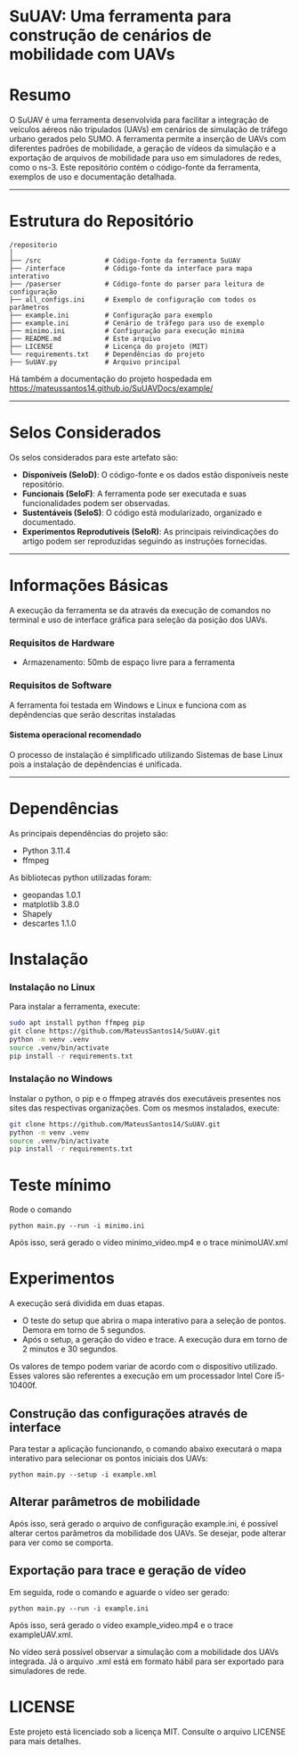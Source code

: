# SuUAV: Uma ferramenta para construção de cenários de mobilidade com UAVs

# Resumo
O SuUAV é uma ferramenta desenvolvida para facilitar a integração de veículos aéreos não tripulados (UAVs) em cenários de simulação de tráfego urbano gerados pelo SUMO. A ferramenta permite a inserção de UAVs com diferentes padrões de mobilidade, a geração de vídeos da simulação e a exportação de arquivos de mobilidade para uso em simuladores de redes, como o ns-3. Este repositório contém o código-fonte da ferramenta, exemplos de uso e documentação detalhada.

---
# Estrutura do Repositório
```
/repositorio
│
├── /src                # Código-fonte da ferramenta SuUAV
├── /interface          # Código-fonte da interface para mapa interativo
├── /paserser           # Código-fonte do parser para leitura de configuração
├── all_configs.ini     # Exemplo de configuração com todos os parâmetros
├── example.ini         # Configuração para exemplo
├── example.ini         # Cenário de tráfego para uso de exemplo
├── minimo.ini          # Configuração para execução minima
├── README.md           # Este arquivo
├── LICENSE             # Licença do projeto (MIT)
└── requirements.txt    # Dependências do projeto
├── SuUAV.py            # Arquivo principal
```

Há também a documentação do projeto hospedada em https://mateussantos14.github.io/SuUAVDocs/example/

---

# Selos Considerados
Os selos considerados para este artefato são:
- **Disponíveis (SeloD)**: O código-fonte e os dados estão disponíveis neste repositório.
- **Funcionais (SeloF)**: A ferramenta pode ser executada e suas funcionalidades podem ser observadas.
- **Sustentáveis (SeloS)**: O código está modularizado, organizado e documentado.
- **Experimentos Reprodutíveis (SeloR)**: As principais reivindicações do artigo podem ser reproduzidas seguindo as instruções fornecidas.

---

# Informações Básicas

A execução da ferramenta se da através da execução de comandos no terminal e uso de interface gráfica para seleção da posição dos UAVs.

### Requisitos de Hardware
- Armazenamento: 50mb de espaço livre para a ferramenta


### Requisitos de Software

A ferramenta foi testada em Windows e Linux e funciona com as depêndencias que serão descritas instaladas

#### Sistema operacional recomendado

O processo de instalação é simplificado utilizando Sistemas de base Linux pois a instalação de depêndencias é unificada.


---

# Dependências
As principais dependências do projeto são:
- Python 3.11.4
- ffmpeg

As bibliotecas python utilizadas foram:
- geopandas 1.0.1 
- matplotlib 3.8.0
- Shapely
- descartes 1.1.0

# Instalação

### Instalação no Linux

Para instalar a ferramenta, execute:
```bash
sudo apt install python ffmpeg pip
git clone https://github.com/MateusSantos14/SuUAV.git
python -m venv .venv
source .venv/bin/activate
pip install -r requirements.txt
```

### Instalação no Windows

Instalar o python, o pip e o ffmpeg através dos executáveis presentes nos sites das respectivas organizações. Com os mesmos instalados, execute:
```bash
git clone https://github.com/MateusSantos14/SuUAV.git
python -m venv .venv
source .venv/bin/activate
pip install -r requirements.txt
```

# Teste mínimo

Rode o comando

```
python main.py --run -i minimo.ini
```

Após isso, será gerado o vídeo minimo_video.mp4 e o trace minimoUAV.xml

# Experimentos

A execução será dividida em duas etapas. 
- O teste do setup que abrira o mapa interativo para a seleção de pontos. Demora em torno de 5 segundos.
- Após o setup, a geração do vídeo e trace. A execução dura em torno de 2 minutos e 30 segundos.

Os valores de tempo podem variar de acordo com o dispositivo utilizado. Esses valores são referentes a execução em um processador Intel Core i5-10400f.

## Construção das configurações através de interface
Para testar a aplicação funcionando, o comando abaixo executará o mapa interativo para selecionar os pontos iniciais dos UAVs:
```
python main.py --setup -i example.xml
```
## Alterar parâmetros de mobilidade
Após isso, será gerado o arquivo de configuração example.ini, é possível alterar certos parâmetros da mobilidade dos UAVs. Se desejar, pode alterar para ver como se comporta.

## Exportação para trace e geração de vídeo
Em seguida, rode o comando e aguarde o vídeo ser gerado:
```
python main.py --run -i example.ini
```

Após isso, será gerado o vídeo example_video.mp4 e o trace exampleUAV.xml.

No vídeo será possível observar a simulação com a mobilidade dos UAVs integrada. Já o arquivo .xml está em formato hábil para ser exportado para simuladores de rede.

# LICENSE
Este projeto está licenciado sob a licença MIT. Consulte o arquivo LICENSE para mais detalhes.